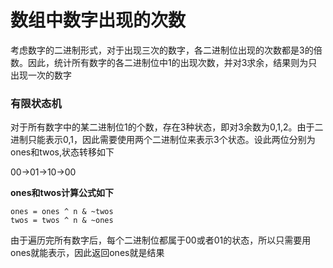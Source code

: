 # 数组中数字出现的次数
考虑数字的二进制形式，对于出现三次的数字，各二进制位出现的次数都是3的倍数。因此，统计所有数字的各二进制位中1的出现次数，并对3求余，结果则为只出现一次的数字

### 有限状态机
对于所有数字中的某二进制位1的个数，存在3种状态，即对3余数为0,1,2。由于二进制只能表示0,1，因此需要使用两个二进制位来表示3个状态。设此两位分别为ones和twos,状态转移如下

00->01->10->00

**ones和twos计算公式如下**
```
ones = ones ^ n & ~twos
twos = twos ^ n & ~ones
```
由于遍历完所有数字后，每个二进制位都属于00或者01的状态，所以只需要用ones就能表示，因此返回ones就是结果




